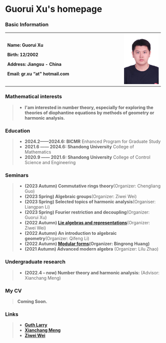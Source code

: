 # Guorui Xu's homepage

### Basic Information

<table border="0">
  <tr>
    <td width="75%">
      <p><b>  Name: Guorui Xu </b></p> 
      <p><b>  Birth: 12/2002 </b></p>
      <p><b>  Address: Jiangsu - China </b></p>
      <p><b>  Email: gr.xu “at" hotmail.com </b></p>
    </td>
    <td width="25%">
      <img src="Photo.jpg" width="900%"> 
    </td>
  </tr>
</table>

### Mathematical interests

> + **I'am interested in number theory, especially for exploring the theories of diophantine equations by methods of geometry or harmonic analysis.**

### Education

> + **2024.2——2024.6: BICMR** Enhanced Program for Graduate Study
> + **2021.6 —— 2024.6: Shandong University**   College of Mathematics
> + **2020.9 —— 2021.6: Shandong University**   College of Control Science and Engineering

### Seminars

> + **(2023 Autumn) Commutative rings theory**(Organizer: Chengliang Guo)
> + **(2023 Spring) Algebraic groups**(Organizer: Ziwei Wei)  
> + **(2023 Spring) Selected topics of harmonic analysis**(Organiser: Liangpan Li)
> + **(2023 Spring) Fourier restriction and decoupling**(Organizer: Guorui Xu)
> + **(2022 Autumn) [Lie algebras and representations](https://weiziwei-math.github.io/seminar/Lie/)**(Organizer: Ziwei Wei)
> + **(2022 Autumn) An introduction to algebraic geometry**(Organizer: Qifeng Li)
> + **(2022 Autumn) [Modular forms](https://faculty.sdu.edu.cn/brhuang/zh_CN/zdylm/1477560/list/index.htm)(Organizer: Bingrong Huang)**
> + **(2021 Autumn) Advanced modern algebra** (Organizer: Lilu Zhao)



### Undergraduate research

> + **(2022.4 – now) Number theory and harmonic analysis:** (Advisor: Xianchang Meng) 

### My CV
> **Coming Soon.**

### Links

> + [**Guth Larry**](https://math.mit.edu/~lguth/)
> + [**Xianchang Meng**](https://faculty.sdu.edu.cn/mengxianchang/en/index.htm)
> + [**Ziwei Wei**](https://weiziwei-math.github.io/)

